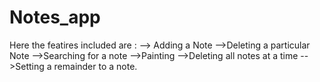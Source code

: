 # Notes_app
Here the featires included are :
--> Adding a Note
-->Deleting a particular Note
-->Searching for a note
-->Painting 
-->Deleting all notes at a time
-->Setting a remainder to a note.

